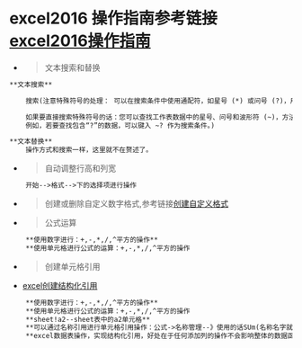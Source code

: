 # excel2016 操作指南参考链接[excel2016操作指南](https://support.office.com/zh-cn/excel)


* > 文本搜索和替换

```txt
**文本搜索**

    搜索(注意特殊符号的处理： 可以在搜索条件中使用通配符，如星号 (*) 或问号 (?)，用的方法和正则表达式一样的。

    如果要直接搜索特殊符号的话：您可以查找工作表数据中的星号、问号和波形符 (~)，方法是在“查找内容”框中在这些符号前面加上波形符。
    例如，若要查找包含“?”的数据，可以键入 ~? 作为搜索条件。)

**文本替换**
    操作方式和搜索一样，这里就不在赘述了。
```

* > 自动调整行高和列宽

```txt
    开始-->格式-->下的选择项进行操作
```

* > 创建或删除自定义数字格式,参考链接[创建自定义格式](https://support.office.com/zh-cn/article/%E5%88%9B%E5%BB%BA%E6%88%96%E5%88%A0%E9%99%A4%E8%87%AA%E5%AE%9A%E4%B9%89%E6%95%B0%E5%AD%97%E6%A0%BC%E5%BC%8F-78f2a361-936b-4c03-8772-09fab54be7f4)

* > 公式运算

```txt
    **使用数字进行：+,-,*,/,^平方的操作**
    **使用单元格进行公式的运算：+,-,*,/,^平方的操作
```

* > 创建单元格引用

* [excel创建结构化引用](https://support.office.com/zh-cn/article/%E5%AF%B9-Excel-%E8%A1%A8%E6%A0%BC%E4%BD%BF%E7%94%A8%E7%BB%93%E6%9E%84%E5%8C%96%E5%BC%95%E7%94%A8-f5ed2452-2337-4f71-bed3-c8ae6d2b276e?ui=zh-CN&rs=zh-CN&ad=CN)

```txt
    **使用数字进行：+,-,*,/,^平方的操作**
    **使用单元格进行公式的运算：+,-,*,/,^平方的操作
    **sheet!a2--sheet表中的a2单元格**
    **可以通过名称引用进行单元格引用操作：公式->名称管理--》使用的话SUm(名称名字就可以了)**
    **excel数据表操作，实现结构化引用，好处在于任何添加列的操作不会影响整体的数据函数运算的结果，若果使用其他的单元格引用的话，插入列的操作就会影响公式的计算结果**
```